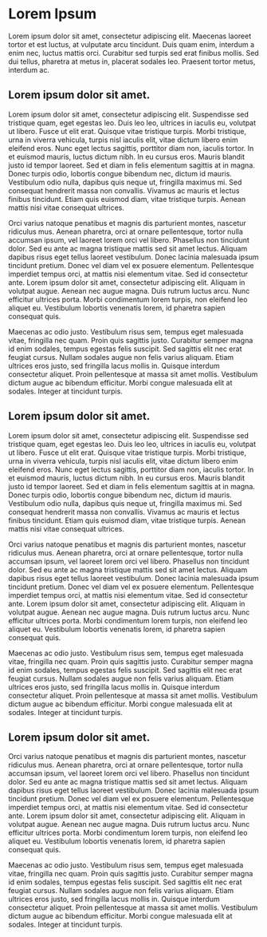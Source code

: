 # Lorem Ipsum

Lorem ipsum dolor sit amet, consectetur adipiscing elit. Maecenas laoreet tortor et est luctus, at vulputate arcu tincidunt. Duis quam enim, interdum a enim nec, luctus mattis orci. Curabitur sed turpis sed erat finibus mollis. Sed dui tellus, pharetra at metus in, placerat sodales leo. Praesent tortor metus, interdum ac.

## Lorem ipsum dolor sit amet.

Lorem ipsum dolor sit amet, consectetur adipiscing elit. Suspendisse sed tristique quam, eget egestas leo. Duis leo leo, ultrices in iaculis eu, volutpat ut libero. Fusce ut elit erat. Quisque vitae tristique turpis. Morbi tristique, urna in viverra vehicula, turpis nisl iaculis elit, vitae dictum libero enim eleifend eros. Nunc eget lectus sagittis, porttitor diam non, iaculis tortor. In et euismod mauris, luctus dictum nibh. In eu cursus eros. Mauris blandit justo id tempor laoreet. Sed et diam in felis elementum sagittis at in magna. Donec turpis odio, lobortis congue bibendum nec, dictum id mauris. Vestibulum odio nulla, dapibus quis neque ut, fringilla maximus mi. Sed consequat hendrerit massa non convallis. Vivamus ac mauris et lectus finibus tincidunt. Etiam quis euismod diam, vitae tristique turpis. Aenean mattis nisi vitae consequat ultrices.

Orci varius natoque penatibus et magnis dis parturient montes, nascetur ridiculus mus. Aenean pharetra, orci at ornare pellentesque, tortor nulla accumsan ipsum, vel laoreet lorem orci vel libero. Phasellus non tincidunt dolor. Sed eu ante ac magna tristique mattis sed sit amet lectus. Aliquam dapibus risus eget tellus laoreet vestibulum. Donec lacinia malesuada ipsum tincidunt pretium. Donec vel diam vel ex posuere elementum. Pellentesque imperdiet tempus orci, at mattis nisi elementum vitae. Sed id consectetur ante. Lorem ipsum dolor sit amet, consectetur adipiscing elit. Aliquam in volutpat augue. Aenean nec augue magna. Duis rutrum luctus arcu. Nunc efficitur ultrices porta. Morbi condimentum lorem turpis, non eleifend leo aliquet eu. Vestibulum lobortis venenatis lorem, id pharetra sapien consequat quis.

Maecenas ac odio justo. Vestibulum risus sem, tempus eget malesuada vitae, fringilla nec quam. Proin quis sagittis justo. Curabitur semper magna id enim sodales, tempus egestas felis suscipit. Sed sagittis elit nec erat feugiat cursus. Nullam sodales augue non felis varius aliquam. Etiam ultrices eros justo, sed fringilla lacus mollis in. Quisque interdum consectetur aliquet. Proin pellentesque at massa sit amet mollis. Vestibulum dictum augue ac bibendum efficitur. Morbi congue malesuada elit at sodales. Integer at tincidunt turpis.

## Lorem ipsum dolor sit amet.

Lorem ipsum dolor sit amet, consectetur adipiscing elit. Suspendisse sed tristique quam, eget egestas leo. Duis leo leo, ultrices in iaculis eu, volutpat ut libero. Fusce ut elit erat. Quisque vitae tristique turpis. Morbi tristique, urna in viverra vehicula, turpis nisl iaculis elit, vitae dictum libero enim eleifend eros. Nunc eget lectus sagittis, porttitor diam non, iaculis tortor. In et euismod mauris, luctus dictum nibh. In eu cursus eros. Mauris blandit justo id tempor laoreet. Sed et diam in felis elementum sagittis at in magna. Donec turpis odio, lobortis congue bibendum nec, dictum id mauris. Vestibulum odio nulla, dapibus quis neque ut, fringilla maximus mi. Sed consequat hendrerit massa non convallis. Vivamus ac mauris et lectus finibus tincidunt. Etiam quis euismod diam, vitae tristique turpis. Aenean mattis nisi vitae consequat ultrices.

Orci varius natoque penatibus et magnis dis parturient montes, nascetur ridiculus mus. Aenean pharetra, orci at ornare pellentesque, tortor nulla accumsan ipsum, vel laoreet lorem orci vel libero. Phasellus non tincidunt dolor. Sed eu ante ac magna tristique mattis sed sit amet lectus. Aliquam dapibus risus eget tellus laoreet vestibulum. Donec lacinia malesuada ipsum tincidunt pretium. Donec vel diam vel ex posuere elementum. Pellentesque imperdiet tempus orci, at mattis nisi elementum vitae. Sed id consectetur ante. Lorem ipsum dolor sit amet, consectetur adipiscing elit. Aliquam in volutpat augue. Aenean nec augue magna. Duis rutrum luctus arcu. Nunc efficitur ultrices porta. Morbi condimentum lorem turpis, non eleifend leo aliquet eu. Vestibulum lobortis venenatis lorem, id pharetra sapien consequat quis.

Maecenas ac odio justo. Vestibulum risus sem, tempus eget malesuada vitae, fringilla nec quam. Proin quis sagittis justo. Curabitur semper magna id enim sodales, tempus egestas felis suscipit. Sed sagittis elit nec erat feugiat cursus. Nullam sodales augue non felis varius aliquam. Etiam ultrices eros justo, sed fringilla lacus mollis in. Quisque interdum consectetur aliquet. Proin pellentesque at massa sit amet mollis. Vestibulum dictum augue ac bibendum efficitur. Morbi congue malesuada elit at sodales. Integer at tincidunt turpis.

## Lorem ipsum dolor sit amet.

Orci varius natoque penatibus et magnis dis parturient montes, nascetur ridiculus mus. Aenean pharetra, orci at ornare pellentesque, tortor nulla accumsan ipsum, vel laoreet lorem orci vel libero. Phasellus non tincidunt dolor. Sed eu ante ac magna tristique mattis sed sit amet lectus. Aliquam dapibus risus eget tellus laoreet vestibulum. Donec lacinia malesuada ipsum tincidunt pretium. Donec vel diam vel ex posuere elementum. Pellentesque imperdiet tempus orci, at mattis nisi elementum vitae. Sed id consectetur ante. Lorem ipsum dolor sit amet, consectetur adipiscing elit. Aliquam in volutpat augue. Aenean nec augue magna. Duis rutrum luctus arcu. Nunc efficitur ultrices porta. Morbi condimentum lorem turpis, non eleifend leo aliquet eu. Vestibulum lobortis venenatis lorem, id pharetra sapien consequat quis.

Maecenas ac odio justo. Vestibulum risus sem, tempus eget malesuada vitae, fringilla nec quam. Proin quis sagittis justo. Curabitur semper magna id enim sodales, tempus egestas felis suscipit. Sed sagittis elit nec erat feugiat cursus. Nullam sodales augue non felis varius aliquam. Etiam ultrices eros justo, sed fringilla lacus mollis in. Quisque interdum consectetur aliquet. Proin pellentesque at massa sit amet mollis. Vestibulum dictum augue ac bibendum efficitur. Morbi congue malesuada elit at sodales. Integer at tincidunt turpis.